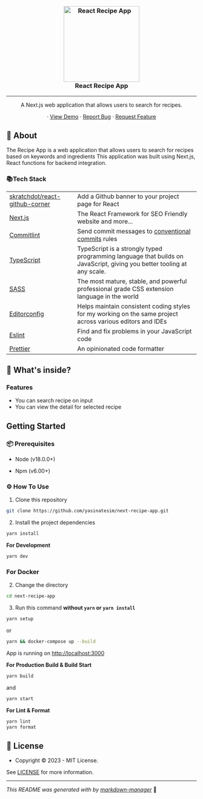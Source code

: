 <h3 align="center">
  <br />

<a href="https://github.com/yasinatesim/next-recipe-app"><img src="https://yasinates.com/tech/react.svg" alt="React Recipe App" width="200"></a>
<br />
React Recipe App
<br />

</h3>
<hr />
<p align="center">A Next.js web application that allows users to search for recipes.</p>
<p align="center">
· <a  href="https://next-recipe-app.yasinatesim.vercel.app/">View Demo</a>
  · <a href="https://github.com/yasinatesim/next-recipe-app/issues">Report Bug</a>
  · <a href="https://github.com/yasinatesim/next-recipe-app/issues">Request Feature</a>
</p>

## 📖 About

The Recipe App is a web application that allows users to search for recipes based on keywords and ingredients
This application was built using Next.js, React functions for backend integration.

### 📚Tech Stack

<table>
  <tr>
    <td> <a href="https://github.com/skratchdot/react-github-corner">skratchdot/react-github-corner</a></td>
    <td>Add a Github banner to your project page for React</td>
  </tr>
  <tr>
    <td><a href="https://nextjs.org/">Next.js</a></td>
    <td>The React Framework for SEO Friendly website and more...</td>
  </tr>
  <tr>
    <td> <a href="https://github.com/conventional-changelog/commitlint">Commitlint</a></td>
    <td>Send commit messages to <a href="https://www.conventionalcommits.org/en/v1.0.0/">conventional commits</a> rules</td>
  </tr>
  <tr>
    <td><a href="https://www.typescriptlang.org/">TypeScript</a></td>
    <td>TypeScript is a strongly typed programming language that builds on JavaScript, giving you better tooling at any scale.</td>
  </tr>
  <tr>
    <td><a href="https://sass-lang.com/">SASS</a></td>
    <td>The most mature, stable, and powerful professional grade CSS extension language in the world</td>
  </tr>
  <tr>
    <td><a href="https://editorconfig.org/">Editorconfig</a></td>
    <td>Helps maintain consistent coding styles for my working on the same project across various editors and IDEs</td>
  </tr>
  <tr>
    <td><a href="https://eslint.org/">Eslint</a></td>
    <td>Find and fix problems in your JavaScript code</td>
  </tr>
  <tr>
    <td><a href="https://prettier.io/">Prettier</a></td>
    <td>An opinionated code formatter</td>
  </tr>
</table>

## 🧐 What's inside?

### Features

- You can search recipe on input
- You can view the detail for selected recipe

## Getting Started

### 📦 Prerequisites

- Node (v18.0.0+)

- Npm (v6.00+)

### ⚙️ How To Use

1.  Clone this repository

```bash
git clone https://github.com/yasinatesim/next-recipe-app.git
```

2. Install the project dependencies

```bash
yarn install
```

**For Development**

```bash
yarn dev
```

### For Docker

2. Change the directory

```bash
cd next-recipe-app
```

3. Run this command **without `yarn` or `yarn install`**

```bash
yarn setup
```

or

```bash
yarn && docker-compose up --build
```

App is running on [http://localhost:3000](http://localhost:3000)

**For Production Build &amp; Build Start**

```bash
yarn build
```

and

```bash
yarn start
```

**For Lint &amp; Format**

```bash
yarn lint
yarn format
```

## 🔑 License

- Copyright © 2023 - MIT License.

See [LICENSE](https://github.com/yasinatesim/next-recipe-app/blob/master/LICENSE) for more information.

---

_This README was generated with by [markdown-manager](https://github.com/yasinatesim/markdown-manager)_ 🥲
